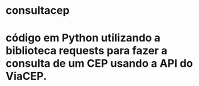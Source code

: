 # consultacep

# código em Python utilizando a biblioteca requests para fazer a consulta de um CEP usando a API do ViaCEP.
